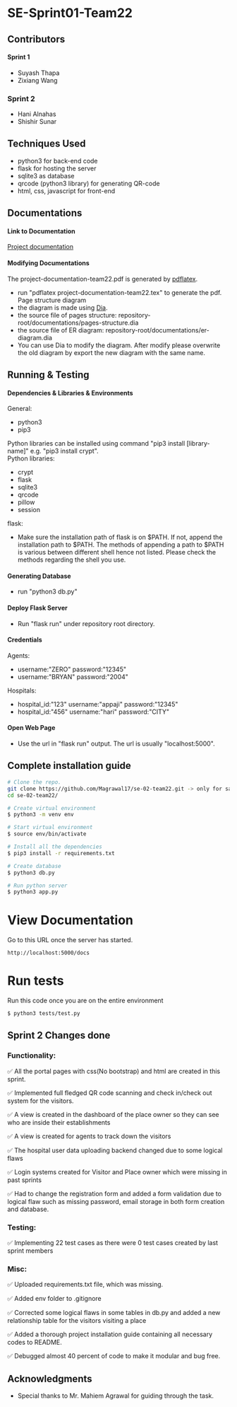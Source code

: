 # SE-Sprint01-Team22

## Contributors
#### Sprint 1
- Suyash Thapa
- Zixiang Wang 

### Sprint 2
- Hani Alnahas
- Shishir Sunar

## Techniques Used
- python3 for back-end code
- flask for hosting the server
- sqlite3 as database
- qrcode (python3 library) for generating QR-code
- html, css, javascript for front-end

## Documentations
#### Link to Documentation
[Project documentation](documentations/project-documentation-team22.pdf)
#### Modifying Documentations
The project-documentation-team22.pdf is generated by [pdflatex](https://www.tug.org/applications/pdftex/).
- run "pdflatex project-documentation-team22.tex" to generate the pdf.
Page structure diagram
- the diagram is made using [Dia](https://wiki.gnome.org/Apps/Dia/).
- the source file of pages structure: repository-root/documentations/pages-structure.dia
- the source file of ER diagram: repository-root/documentations/er-diagram.dia
- You can use Dia to modify the diagram. After modify please overwrite the old
   diagram by export the new diagram with the same name.


## Running & Testing

#### Dependencies & Libraries & Environments
General:
- python3
- pip3

Python libraries can be installed using command "pip3 install [library-name]" e.g. "pip3 install crypt".
<br>
Python libraries: 
- crypt
- flask
- sqlite3
- qrcode
- pillow
- session

flask:
- Make sure the installation path of flask is on $PATH. If not, append the installation path to $PATH.
  The methods of appending a path to $PATH is various between different shell hence not listed.
  Please check the methods regarding the shell you use.

#### Generating Database
- run "python3 db.py"

#### Deploy Flask Server
- Run "flask run" under repository root directory.

#### Credentials
Agents:
- username:"ZERO" password:"12345"
- username:"BRYAN"  password:"2004"

Hospitals:
- hospital\_id:"123" username:"appaji" password:"12345"
- hospital\_id:"456" username:"hari" password:"CITY"

#### Open Web Page
- Use the url in "flask run" output. The url is usually "localhost:5000".

## Complete installation guide
```bash
# Clone the repo.
git clone https://github.com/Magrawal17/se-02-team22.git -> only for sample
cd se-02-team22/

# Create virtual environment
$ python3 -m venv env

# Start virtual environment
$ source env/bin/activate

# Install all the dependencies
$ pip3 install -r requirements.txt

# Create database
$ python3 db.py

# Run python server
$ python3 app.py

```

# View Documentation

Go to this URL once the server has started.

```
http://localhost:5000/docs
```
# Run tests

Run this code once you are on the entire environment

```sh
$ python3 tests/test.py
```


## Sprint 2 Changes done

### Functionality:

✅  All the portal pages with css(No bootstrap) and html are created in this sprint.

✅  Implemented full fledged QR code scanning and check in/check out system for the visitors.

✅  A view is created in the dashboard of the place owner so they can see who are inside their establishments

✅  A view is created for agents to track down the visitors

✅  The hospital user data uploading backend changed due to some logical flaws

✅  Login systems created for Visitor and Place owner which were missing in past sprints

✅  Had to change the registration form and added a form validation due to logical flaw such as missing password, email storage in both form creation and database.

### Testing:

✅  Implementing 22 test cases as there were 0 test cases created by last sprint members

### Misc:

✅  Uploaded requirements.txt file, which was missing.

✅   Added env folder to .gitignore

✅   Corrected some logical flaws in some tables in db.py and added a new relationship table for the visitors visiting a place

✅   Added a thorough project installation guide containing all necessary codes to README.

✅   Debugged almost 40 percent of code to make it modular and bug free.

## Acknowledgments

* Special thanks to Mr. Mahiem Agrawal for guiding through the task.

